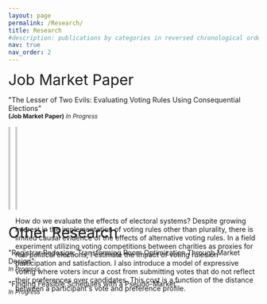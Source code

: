 ```yaml
---
layout: page
permalink: /Research/
title: Research
#description: publications by categories in reversed chronological order. generated by jekyll-scholar.
nav: true
nav_order: 2
---
```


<!-- _pages/publications.md -->

<span style="font-size:30px;">Job Market Paper</span>

<p>
  "The Lesser of Two Evils: Evaluating Voting Rules Using Consequential Elections"<br>
  <span style="font-size:12px;"><strong>(Job Market Paper)</strong> <em>In Progress</em></span>
</p>

<div class="abstract-container">
  <div class="abstract-content">
    <div class="vertical-line"></div>
    <p>How do we evaluate the effects of electoral systems? Despite growing interest in the implementation of voting rules other than plurality, there is limited causal evidence of the effects of alternative voting rules. In a field experiment utilizing voting competitions between charities as proxies for real political elections, I estimate the impact of voting rules on participation and satisfaction. I also introduce a model of expressive voting where voters incur a cost from submitting votes that do not reflect their preferences over candidates. This cost is a function of the distance between a participant's vote and preference profile.</p>
  </div>
</div>

<span style="font-size:30px;">Other Research</span>

<p>
  "Registrar Redesign: Transforming Room Optimization Through Market Design"<br>
  <span style="font-size:12px;"><em>In Progress</em></span>
</p>
<p>
  "Finding Feasible Schedules with a Pseudo-Market"<br>
  <span style="font-size:12px;"><em>In Progress</em></span>
</p>

<style>
.abstract-container {
  display: flex;
  margin-top: 10px;
}

.vertical-line {
  width: 4px;
  background-color: #ccc;
  height: calc(100% - 1em); /* Adjust this value to be one line shorter */
  margin-right: 10px;
}

.abstract-content {
  position: relative;
  padding-left: 14px;
}

.abstract-content::before {
  content: '';
  position: absolute;
  top: 0;
  left: 0;
  width: 4px;
  height: calc(100% - 1em); /* Adjust this value to be one line shorter */
  background-color: #ccc;
}
</style>